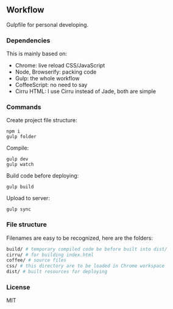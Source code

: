 
Workflow
------

Gulpfile for personal developing.

### Dependencies

This is mainly based on:

* Chrome: live reload CSS/JavaScript
* Node, Browserify: packing code
* Gulp: the whole workflow
* CoffeeScript: no need to say
* Cirru HTML: I use Cirru instead of Jade, both are simple

### Commands

Create project file structure:

```
npm i
gulp folder
```

Compile:

```
gulp dev
gulp watch
```

Build code before deploying:

```
gulp build
```

Upload to server:

```
gulp sync
```

### File structure

Filenames are easy to be recognized, here are the folders:

```sh
build/ # temporary compiled code be before built into dist/
cirru/ # for building index.html
coffee/ # source files
css/ # this directory are to be loaded in Chrome workspace
dist/ # built resources for deploying
```

### License

MIT